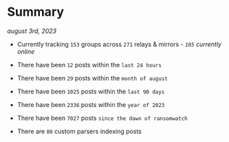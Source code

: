 
# Summary
_august 3rd, 2023_

- Currently tracking `153` groups across `271` relays & mirrors - _`105` currently online_

- There have been `12` posts within the `last 24 hours`

- There have been `29` posts within the `month of august`

- There have been `1025` posts within the `last 90 days`

- There have been `2336` posts within the `year of 2023`

- There have been `7027` posts `since the dawn of ransomwatch`

- There are `80` custom parsers indexing posts
